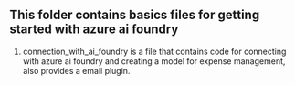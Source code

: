 ## This folder contains basics files for getting started with azure ai foundry

1. connection_with_ai_foundry is a file that contains code for connecting with azure ai foundry and creating a model for expense management, also provides a email plugin.
